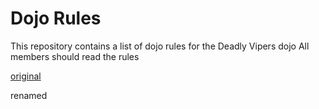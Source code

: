 Dojo Rules
==========

This repository contains a list of dojo rules for the Deadly Vipers dojo
All members should read the rules

[original](https://github.com/deadlyvipers)

renamed
